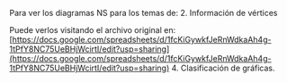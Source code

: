 Para ver los diagramas NS para los temas de:
2. Información de vértices

Puede verlos visitando el archivo original en: [https://docs.google.com/spreadsheets/d/1fcKiGywkfJeRnWdkaAh4g-1tPfY8NC75UeBHjWcirtI/edit?usp=sharing](https://docs.google.com/spreadsheets/d/1fcKiGywkfJeRnWdkaAh4g-1tPfY8NC75UeBHjWcirtI/edit?usp=sharing)
4. Clasificación de gráficas.
